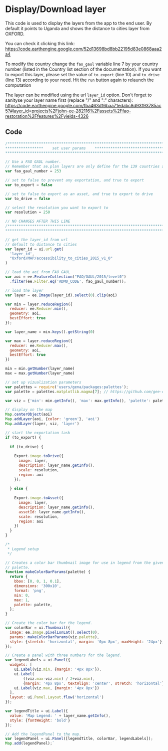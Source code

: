 # Display/Download layer

This code is used to display the layers from the app to the end user. 
By default it points to Uganda and shows the distance to cities layer from OXFORD. 

You can check it clicking this link: https://code.earthengine.google.com/52d13698bd8bb22195d83e0868aaa2a4

To modify the country change the `fao_gaul` variable line 7 by your country number (listed in the Country list section of the documentation). If you want to export this layer, please set the value of `to_export` (line 10) and `to_drive` (line 13) according to your need. Hit the `run` button again to relaunch the computation

The layer can be modified using the url `layer_id` option. Don't forget to sanityse your layer name first (replace "/" and ":" characters):  
https://code.earthengine.google.com/fba463d16baa71edabc8d93f93785ac5?#layer_id=projects%2Fjohn-ee-282116%2Fassets%2Ffao-restoration%2Ffeatures%2Fyields-4326


## Code

```js
/**************************************************************************
*****************    set user params    ***********************************
***************************************************************************/

// Use a FAO GAUL number. 
// Remember that se.plan layers are only define for the 139 countries available in the documentation
var fao_gaul_number = 253

// set to false to prevent any exportation, and true to export 
var to_export = false 

// set to false to export as an asset, and true to export to drive
var to_drive = false

// select the resolution you want to export to
var resolution = 250

// NO CHANGES AFTER THIS LINE
/**************************************************************************
***************************************************************************/

// get the layer_id from url
// default to distance to cities
var layer_id = ui.url.get(
  'layer_id',
  "Oxford/MAP/accessibility_to_cities_2015_v1_0"
)

// load the aoi from FAO GAUL 
var aoi = ee.FeatureCollection("FAO/GAUL/2015/level0")
  .filter(ee.Filter.eq('ADM0_CODE', fao_gaul_number));

// load the layer
var layer = ee.Image(layer_id).select(0).clip(aoi)

var min = layer.reduceRegion({
  reducer: ee.Reducer.min(),
  geometry: aoi,
  bestEffort: true
});

var layer_name = min.keys().getString(0)

var max = layer.reduceRegion({
  reducer: ee.Reducer.max(),
  geometry: aoi,
  bestEffort: true
})

min = min.getNumber(layer_name)
max = max.getNumber(layer_name)

// set up vizualization parameters
var palettes = require('users/gena/packages:palettes');
var palette = palettes.matplotlib.magma[7]; // https://github.com/gee-community/ee-palettes#colorbrewer-sequential

var viz = {'min': min.getInfo(), 'max': max.getInfo(), 'palette': palette}

// display on the map
Map.centerObject(aoi)
Map.addLayer(aoi, {color: 'green'}, 'aoi')
Map.addLayer(layer, viz, 'layer')

// start the exportation task 
if (to_export) {
  
  if (to_drive) {
    
    Export.image.toDrive({
      image: layer,
      description: layer_name.getInfo(),
      scale: resolution,
      region: aoi
    });
    
  } else {
    
    Export.image.toAsset({
      image: layer,
      description: layer_name.getInfo(),
      assetId: layer_name.getInfo(),
      scale: resolution,
      region: aoi
    })
  }
}

/*
 * Legend setup
 */

// Creates a color bar thumbnail image for use in legend from the given color
// palette.
function makeColorBarParams(palette) {
  return {
    bbox: [0, 0, 1, 0.1],
    dimensions: '300x10',
    format: 'png',
    min: 0,
    max: 1,
    palette: palette,
  };
}

// Create the color bar for the legend.
var colorBar = ui.Thumbnail({
  image: ee.Image.pixelLonLat().select(0),
  params: makeColorBarParams(viz.palette),
  style: {stretch: 'horizontal', margin: '0px 8px', maxHeight: '24px'},
});

// Create a panel with three numbers for the legend.
var legendLabels = ui.Panel({
  widgets: [
    ui.Label(viz.min, {margin: '4px 8px'}),
    ui.Label(
        ((viz.max-viz.min) / 2+viz.min),
        {margin: '4px 8px', textAlign: 'center', stretch: 'horizontal'}),
    ui.Label(viz.max, {margin: '4px 8px'})
  ],
  layout: ui.Panel.Layout.flow('horizontal')
});

var legendTitle = ui.Label({
  value: 'Map Legend: ' + layer_name.getInfo(),
  style: {fontWeight: 'bold'}
});

// Add the legendPanel to the map.
var legendPanel = ui.Panel([legendTitle, colorBar, legendLabels]);
Map.add(legendPanel);`
```